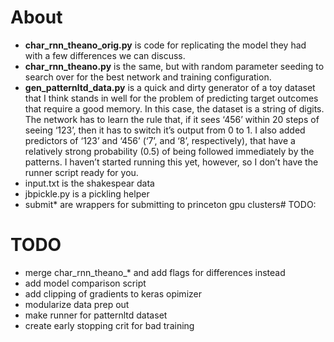 # About
+ **char_rnn_theano_orig.py** is code for replicating the model they had with a few differences we can discuss.
+ **char_rnn_theano.py** is the same, but with random parameter seeding to search over for the best network and training configuration.  
+ **gen_patternltd_data.py** is a quick and dirty generator of a toy dataset that I think stands in well for the problem of predicting target outcomes that require a good memory.  In this case, the dataset is a string of digits.  The network has to learn the rule that, if it sees ‘456’ within 20 steps of seeing ‘123’, then it has to switch it’s output from 0 to 1.  I also added predictors of ‘123’ and ‘456’ (‘7’, and ‘8’, respectively), that have a relatively strong probability (0.5) of being followed immediately by the patterns.  I haven’t started running this yet, however, so I don’t have the runner script ready for you.
+ input.txt is the shakespear data
+ jbpickle.py is a pickling helper
+ submit* are wrappers for submitting to princeton gpu clusters# TODO:


# TODO
+ merge char_rnn_theano_* and add flags for differences instead
+ add model comparison script
+ add clipping of gradients to keras opimizer
+ modularize data prep out
+ make runner for patternltd dataset
+ create early stopping crit for bad training
